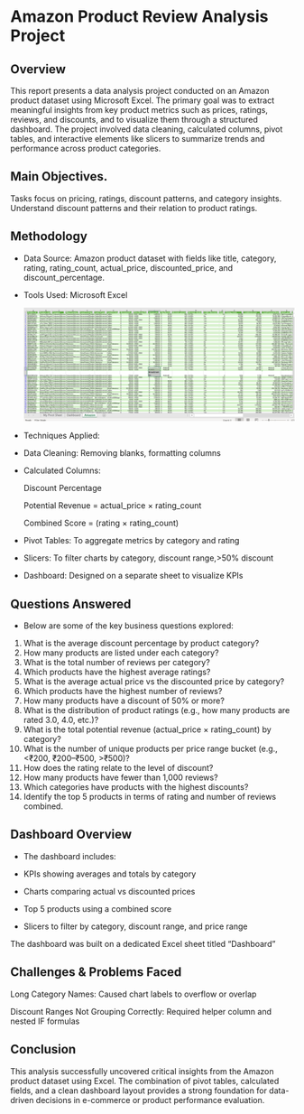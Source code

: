 # Amazon Product Review Analysis Project

## Overview

This report presents a data analysis project conducted on an Amazon product dataset using Microsoft Excel. The primary goal was to extract meaningful insights from key product metrics such as prices, ratings, reviews, and discounts, and to visualize them through a structured dashboard. The project involved data cleaning, calculated columns, pivot tables, and interactive elements like slicers to summarize trends and performance across product categories.


## Main Objectives.

Tasks focus on pricing, ratings, discount patterns, and category insights.
Understand discount patterns and their relation to product ratings.



## Methodology

- Data Source:
  Amazon product dataset with fields like title, category, rating, rating_count, actual_price, discounted_price, and discount_percentage.

- Tools Used:
  Microsoft Excel

  ![Image](https://github.com/Omotoso-Bukola/Amazon-case-study/blob/main/Screenshot%202025-07-04%20210631.png
  )

- Techniques Applied:

- Data Cleaning: Removing blanks, formatting columns

- Calculated Columns:

  Discount Percentage

  Potential Revenue = actual_price × rating_count

  Combined Score = (rating × rating_count)


 - Pivot Tables: To aggregate metrics by category and rating

 - Slicers: To filter charts by category, discount range,>50% discount

 - Dashboard: Designed on a separate sheet to visualize KPIs


 ## Questions Answered

- Below are some of the key business questions explored:

1. What is the average discount percentage by product category? 
2. How many products are listed under each category? 
3. What is the total number of reviews per category?  
4. Which products have the highest average ratings? 
5. What is the average actual price vs the discounted price by category? 
6. Which products have the highest number of reviews? 
7. How many products have a discount of 50% or more? 
8. What is the distribution of product ratings (e.g., how many products are rated 3.0, 
4.0, etc.)? 
9. What is the total potential revenue (actual_price × rating_count) by category? 
10. What is the number of unique products per price range bucket (e.g., <₹200, 
₹200–₹500, >₹500)? 
11. How does the rating relate to the level of discount? 
12. How many products have fewer than 1,000 reviews? 
13. Which categories have products with the highest discounts? 
14. Identify the top 5 products in terms of rating and number of reviews combined. 



## Dashboard Overview

- The dashboard includes:

- KPIs showing averages and totals by category

- Charts comparing actual vs discounted prices

- Top 5 products using a combined score

- Slicers to filter by category, discount range, and price range


The dashboard was built on a dedicated Excel sheet titled “Dashboard” 



## Challenges & Problems Faced

  Long Category Names: Caused chart labels to overflow or overlap

  Discount Ranges Not Grouping Correctly: Required helper column and nested IF formulas



## Conclusion

This analysis successfully uncovered critical insights from the Amazon product dataset using Excel. The combination of pivot tables, calculated fields, and a clean dashboard layout provides a strong foundation for data-driven decisions in e-commerce or product performance evaluation.
